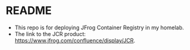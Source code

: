 # README
- This repo is for deploying JFrog Container Registry in my homelab.
- The link to the JCR product: <https://www.jfrog.com/confluence/display/JCR>.
